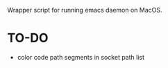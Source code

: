 Wrapper script for running emacs daemon on MacOS.







TO-DO
===
* color code path segments in socket path list
